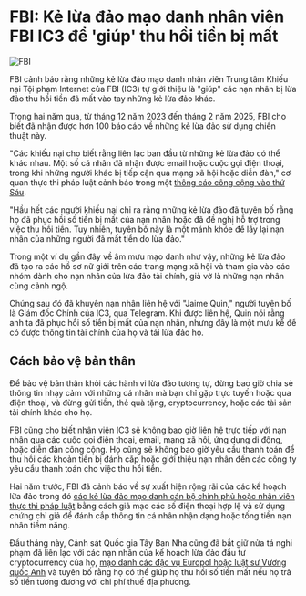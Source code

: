 # FBI: Kẻ lừa đảo mạo danh nhân viên FBI IC3 để 'giúp' thu hồi tiền bị mất

![FBI](https://www.bleepstatic.com/content/hl-images/2022/12/16/FBI__headpic.jpg)

FBI cảnh báo rằng những kẻ lừa đảo mạo danh nhân viên Trung tâm Khiếu nại Tội phạm Internet của FBI (IC3) tự giới thiệu là "giúp" các nạn nhân bị lừa đảo thu hồi tiền đã mất vào tay những kẻ lừa đảo khác.

Trong hai năm qua, từ tháng 12 năm 2023 đến tháng 2 năm 2025, FBI cho biết đã nhận được hơn 100 báo cáo về những kẻ lừa đảo sử dụng chiến thuật này.

"Các khiếu nại cho biết rằng liên lạc ban đầu từ những kẻ lừa đảo có thể khác nhau. Một số cá nhân đã nhận được email hoặc cuộc gọi điện thoại, trong khi những người khác bị tiếp cận qua mạng xã hội hoặc diễn đàn," cơ quan thực thi pháp luật cảnh báo trong một [thông cáo công cộng vào thứ Sáu](https://www.ic3.gov/PSA/2025/PSA250418).

"Hầu hết các người khiếu nại chỉ ra rằng những kẻ lừa đảo đã tuyên bố rằng họ đã phục hồi số tiền bị mất của nạn nhân hoặc đã đề nghị hỗ trợ trong việc thu hồi tiền. Tuy nhiên, tuyên bố này là một mánh khóe để lấy lại nạn nhân của những người đã mất tiền do lừa đảo."

Trong một ví dụ gần đây về âm mưu mạo danh như vậy, những kẻ lừa đảo đã tạo ra các hồ sơ nữ giới trên các trang mạng xã hội và tham gia vào các nhóm dành cho nạn nhân của lừa đảo tài chính, giả vờ là những nạn nhân cùng cảnh ngộ.

Chúng sau đó đã khuyên nạn nhân liên hệ với "Jaime Quin," người tuyên bố là Giám đốc Chính của IC3, qua Telegram. Khi được liên hệ, Quin nói rằng anh ta đã phục hồi số tiền bị mất của nạn nhân, nhưng đây là một mưu kế để có được thông tin tài chính của họ và tái lừa đảo họ.

## Cách bảo vệ bản thân

Để bảo vệ bản thân khỏi các hành vi lừa đảo tương tự, đừng bao giờ chia sẻ thông tin nhạy cảm với những cá nhân mà bạn chỉ gặp trực tuyến hoặc qua điện thoại, và đừng gửi tiền, thẻ quà tặng, cryptocurrency, hoặc các tài sản tài chính khác cho họ.

FBI cũng cho biết nhân viên IC3 sẽ không bao giờ liên hệ trực tiếp với nạn nhân qua các cuộc gọi điện thoại, email, mạng xã hội, ứng dụng di động, hoặc diễn đàn công cộng. Họ cũng sẽ không bao giờ yêu cầu thanh toán để thu hồi các khoản tiền bị đánh cắp hoặc giới thiệu nạn nhân đến các công ty yêu cầu thanh toán cho việc thu hồi tiền.

Hai năm trước, FBI đã cảnh báo về sự xuất hiện rộng rãi của các kế hoạch lừa đảo trong đó [các kẻ lừa đảo mạo danh cán bộ chính phủ hoặc nhân viên thực thi pháp luật](https://www.ic3.gov/PSA/2022/PSA220307) bằng cách giả mạo các số điện thoại hợp lệ và sử dụng chứng chỉ giả để đánh cắp thông tin cá nhân nhận dạng hoặc tống tiền nạn nhân tiềm năng.

Đầu tháng này, Cảnh sát Quốc gia Tây Ban Nha cũng đã bắt giữ nửa tá nghi phạm đã liên lạc với các nạn nhân của kế hoạch lừa đảo đầu tư cryptocurrency của họ, [mạo danh các đặc vụ Europol hoặc luật sư Vương quốc Anh](https://www.bleepingcomputer.com/news/security/six-arrested-for-ai-powered-investment-scams-that-stole-20-million/) và tuyên bố rằng họ có thể giúp họ thu hồi số tiền mất nếu họ trả số tiền tương đương với chi phí thuế địa phương.